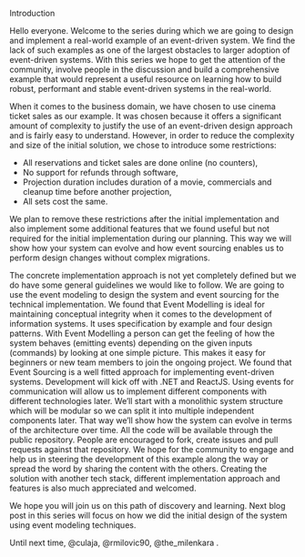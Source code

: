 Introduction

Hello everyone. Welcome to the series during which we are going to design and implement a real-world example of an event-driven system.
We find the lack of such examples as one of the largest obstacles to larger adoption of event-driven systems.
With this series we hope to get the attention of the community, involve people in the discussion and build a comprehensive example that would represent a useful resource on learning how to build robust, performant and stable event-driven systems in the real-world.

When it comes to the business domain, we have chosen to use cinema ticket sales as our example.
It was chosen because it offers a significant amount of complexity to justify the use of an event-driven design approach and is fairly easy to understand.
However, in order to reduce the complexity and size of the initial solution, we chose to introduce some restrictions:

- All reservations and ticket sales are done online (no counters),
- No support for refunds through software,
- Projection duration includes duration of a movie, commercials and cleanup time before another projection,
- All sets cost the same.

We plan to remove these restrictions after the initial implementation and also implement some additional features that we found useful but not required for the initial implementation during our planning.
This way we will show how your system can evolve and how event sourcing enables us to perform design changes without complex migrations.

The concrete implementation approach is not yet completely defined but we do have some general guidelines we would like to follow.
We are going to use the event modeling to design the system and event sourcing for the technical implementation.
We found that Event Modelling is ideal for maintaining conceptual integrity when it comes to the development of information systems.
It uses specification by example and four design patterns.
With Event Modelling a person can get the feeling of how the system behaves (emitting events) depending on the given inputs (commands) by looking at one simple picture.
This makes it easy for beginners or new team members to join the ongoing project.
We found that Event Sourcing is a well fitted approach for implementing event-driven systems.
Development will kick off with .NET and ReactJS.
Using events for communication will allow us to implement different components with different technologies later.
We’ll start with a monolithic system structure which will be modular so we can split it into multiple independent components later.
That way we’ll show how the system can evolve in terms of the architecture over time.
All the code will be available through the public repository.
People are encouraged to fork, create issues and pull requests against that repository.
We hope for the community to engage and help us in steering the development of this example along the way or spread the word by sharing the content with the others.
Creating the solution with another tech stack, different implementation approach and features is also much appreciated and welcomed.

We hope you will join us on this path of discovery and learning.
Next blog post in this series will focus on how we did the initial design of the system using event modeling techniques.

Until next time,
@culaja, @rmilovic90, @the_milenkara .
